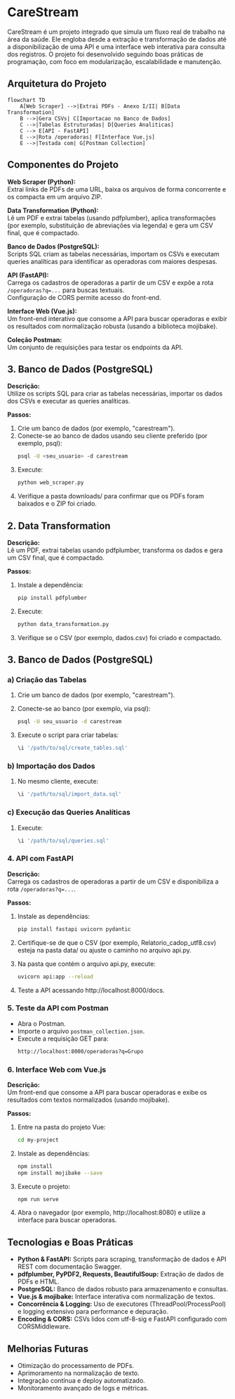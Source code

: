 # CareStream

CareStream é um projeto integrado que simula um fluxo real de trabalho na área da saúde. Ele engloba desde a extração e transformação de dados até a disponibilização de uma API e uma interface web interativa para consulta dos registros. O projeto foi desenvolvido seguindo boas práticas de programação, com foco em modularização, escalabilidade e manutenção.


## Arquitetura do Projeto

```mermaid
flowchart TD
    A[Web Scraper] -->|Extrai PDFs - Anexo I/II| B[Data Transformation]
    B -->|Gera CSVs| C[Importacao no Banco de Dados]
    C -->|Tabelas Estruturadas| D[Queries Analiticas]
    C --> E[API - FastAPI]
    E -->|Rota /operadoras| F[Interface Vue.js]
    E -->|Testada com| G[Postman Collection]
```

## Componentes do Projeto

**Web Scraper (Python):**  
Extrai links de PDFs de uma URL, baixa os arquivos de forma concorrente e os compacta em um arquivo ZIP.

**Data Transformation (Python):**  
Lê um PDF e extrai tabelas (usando pdfplumber), aplica transformações (por exemplo, substituição de abreviações via legenda) e gera um CSV final, que é compactado.

**Banco de Dados (PostgreSQL):**  
Scripts SQL criam as tabelas necessárias, importam os CSVs e executam queries analíticas para identificar as operadoras com maiores despesas.

**API (FastAPI):**  
Carrega os cadastros de operadoras a partir de um CSV e expõe a rota `/operadoras?q=...` para buscas textuais.  
Configuração de CORS permite acesso do front-end.

**Interface Web (Vue.js):**  
Um front-end interativo que consome a API para buscar operadoras e exibir os resultados com normalização robusta (usando a biblioteca mojibake).

**Coleção Postman:**  
Um conjunto de requisições para testar os endpoints da API.


## 3. Banco de Dados (PostgreSQL)

**Descrição:**  
Utilize os scripts SQL para criar as tabelas necessárias, importar os dados dos CSVs e executar as queries analíticas.

**Passos:**
1. Crie um banco de dados (por exemplo, "carestream").
2. Conecte-se ao banco de dados usando seu cliente preferido (por exemplo, psql):
   ```bash
   psql -U <seu_usuario> -d carestream
3. Execute:
    ```bash
    python web_scraper.py
4. Verifique a pasta downloads/ para confirmar que os PDFs foram baixados e o ZIP foi criado.

## 2. Data Transformation

**Descrição:**  
Lê um PDF, extrai tabelas usando pdfplumber, transforma os dados e gera um CSV final, que é compactado.

**Passos:**
1. Instale a dependência:
   ```bash
   pip install pdfplumber
2. Execute:
   ```bash
   python data_transformation.py
3. Verifique se o CSV (por exemplo, dados.csv) foi criado e compactado.

## 3. Banco de Dados (PostgreSQL)

### a) Criação das Tabelas

1. Crie um banco de dados (por exemplo, "carestream").

2. Conecte-se ao banco (por exemplo, via psql):
   ```bash
   psql -U seu_usuario -d carestream
3. Execute o script para criar tabelas:
   ```bash
   \i '/path/to/sql/create_tables.sql'

### b) Importação dos Dados
 1. No mesmo cliente, execute:
    ```bash
    \i '/path/to/sql/import_data.sql'

### c) Execução das Queries Analíticas
 1. Execute:
     ```bash
     \i '/path/to/sql/queries.sql'

### 4. API com FastAPI

**Descrição:**  
Carrega os cadastros de operadoras a partir de um CSV e disponibiliza a rota `/operadoras?q=...`.

**Passos:**

1. Instale as dependências:
   ```bash
   pip install fastapi uvicorn pydantic
2. Certifique-se de que o CSV (por exemplo, Relatorio_cadop_utf8.csv) esteja na pasta data/ ou ajuste o caminho no arquivo api.py.

3. Na pasta que contém o arquivo api.py, execute:
   ```bash
   uvicorn api:app --reload
4. Teste a API acessando http://localhost:8000/docs.

### 5. Teste da API com Postman

- Abra o Postman.
- Importe o arquivo `postman_collection.json`.
- Execute a requisição GET para:
  ```bash
  http://localhost:8000/operadoras?q=Grupo

### 6. Interface Web com Vue.js

**Descrição:**  
Um front-end que consome a API para buscar operadoras e exibe os resultados com textos normalizados (usando mojibake).

**Passos:**

1. Entre na pasta do projeto Vue:
   ```bash
   cd my-project
2. Instale as dependências:
   ```bash
   npm install
   npm install mojibake --save
3. Execute o projeto:
   ```bash
   npm run serve
4. Abra o navegador (por exemplo, http://localhost:8080) e utilize a interface para buscar operadoras.

## Tecnologias e Boas Práticas

- **Python & FastAPI:** Scripts para scraping, transformação de dados e API REST com documentação Swagger.
- **pdfplumber, PyPDF2, Requests, BeautifulSoup:** Extração de dados de PDFs e HTML.
- **PostgreSQL:** Banco de dados robusto para armazenamento e consultas.
- **Vue.js & mojibake:** Interface interativa com normalização de textos.
- **Concorrência & Logging:** Uso de executores (ThreadPool/ProcessPool) e logging extensivo para performance e depuração.
- **Encoding & CORS:** CSVs lidos com utf-8-sig e FastAPI configurado com CORSMiddleware.

## Melhorias Futuras

- Otimização do processamento de PDFs.
- Aprimoramento na normalização de texto.
- Integração contínua e deploy automatizado.
- Monitoramento avançado de logs e métricas.
